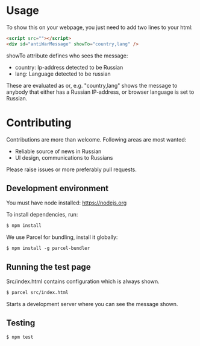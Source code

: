 # Usage
To show this on your webpage, you just need to add two lines to your html:
```html
<script src=""></script>
<div id="antiWarMessage" showTo="country,lang" />
```

showTo attribute defines who sees the message:
* country: Ip-address detected to be Russian
* lang: Language detected to be russian

These are evaluated as or, e.g. "country,lang" shows the message to anybody that either has a Russian IP-address, or browser language is set to Russian.

# Contributing
Contributions are more than welcome. Following areas are most wanted:
* Reliable source of news in Russian
* UI design, communications to Russians

Please raise issues or more preferably pull requests.

## Development environment
You must have node installed: https://nodejs.org

To install dependencies, run:
```bash
$ npm install
```

We use Parcel for bundling, install it globally:
```
$ npm install -g parcel-bundler
```

## Running the test page
Src/index.html contains configuration which is always shown.

```bash
$ parcel src/index.html
```
Starts a development server where you can see the message shown.

## Testing
```bash
$ npm test
```